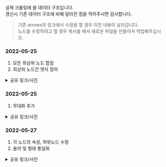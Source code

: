 실제 크롤링에 쓸 데이터 구조입니다.  
갱신시 기존 데이터 구조에 비해 달라진 점을 적어주시면 감사합니다.  

>기존 arrows의 링크에서 수정을 할 경우 이전 내용이 날라갑니다.  
>노드를 수정하려고 할 경우 복사를 해서 새로운 파일을 만들어서 작업해주십시오.

### 2022-05-25
1. 모든 최상위 노드 합침
2. 최상위 노드간 엣지 정의
<details>
<summary>공유 링크/사진</summary>
<div markdown="1">
https://drive.google.com/file/d/1fXkiz4ji1L3lCajjew7yyiXQdICiTEFk/view?usp=sharing  
  
![media-mix-graph](https://user-images.githubusercontent.com/101037541/170228736-59bbd5f5-ee8e-4fb7-99a5-e6b784dd1d4d.png)


  
</div>
</details>


### 2022-05-25
1. 무대화 추가
<details>
<summary>공유 링크/사진</summary>
<div markdown="1">
https://arrows.app/#/googledrive/ids=19YdZnGr5aTPxO8iV_ClNyF5WCmXVcfGl
  
![media-mix-graph](https://user-images.githubusercontent.com/90401682/170241707-d3ae06af-6d1e-4b86-8eb1-b5479d65856d.png)

  

</div>
</details>


### 2022-05-27
1. 각 노드의 속성, 하위노드 수정
2. 용어 및 형태 통일화
<details>
<summary>공유 링크/사진</summary>
<div markdown="1">
https://drive.google.com/file/d/13qnZVcqShJv0AYWZ4K76tPfShc2Cqsr4/view?usp=sharing
  
![media-mix-graph](https://user-images.githubusercontent.com/100738731/170687950-fcf25940-b6f2-43ba-b25c-36962ca39870.png)


  
</div>
</details>
